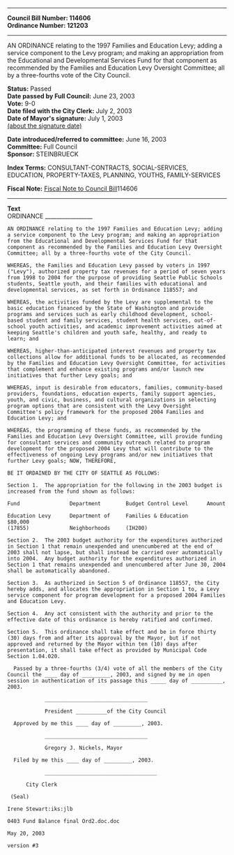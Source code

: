 * * * * *  
  
**Council Bill Number: [](#h0)[](#h2)114606**   
**Ordinance Number: 121203**  
  
* * * * *  
  
AN ORDINANCE relating to the 1997 Families and Education Levy; adding a service component to the Levy program; and making an appropriation from the Educational and Developmental Services Fund for that component as recommended by the Families and Education Levy Oversight Committee; all by a three-fourths vote of the City Council.  
  
**Status:** Passed   
**Date passed by Full Council:** June 23, 2003   
**Vote:** 9-0   
**Date filed with the City Clerk:** July 2, 2003   
**Date of Mayor's signature:** July 1, 2003   
[(about the signature date)](/~public/approvaldate.htm)   
  
  
**Date introduced/referred to committee:** June 16, 2003   
**Committee:** Full Council   
**Sponsor:** STEINBRUECK   
  
**Index Terms:** CONSULTANT-CONTRACTS, SOCIAL-SERVICES, EDUCATION, PROPERTY-TAXES, PLANNING, YOUTHS, FAMILY-SERVICES  
  
**Fiscal Note:** [Fiscal Note to Council Bill](http://clerk.seattle.gov/~public/fnote/114606.htm)[](#h1)[](#h3)114606  
  
* * * * *  
  
**Text**  
    ORDINANCE _________________  
  
    AN ORDINANCE relating to the 1997 Families and Education Levy; adding  
    a service component to the Levy program; and making an appropriation  
    from the Educational and Developmental Services Fund for that  
    component as recommended by the Families and Education Levy Oversight  
    Committee; all by a three-fourths vote of the City Council.  
  
    WHEREAS, the Families and Education Levy passed by voters in 1997  
    ("Levy"), authorized property tax revenues for a period of seven years  
    from 1998 to 2004 for the purpose of providing Seattle Public Schools  
    students, Seattle youth, and their families with educational and  
    developmental services, as set forth in Ordinance 118557; and  
  
    WHEREAS, the activities funded by the Levy are supplemental to the  
    basic education financed by the State of Washington and provide  
    programs and services such as early childhood development, school-  
    based student and family services, student health services, out-of-  
    school youth activities, and academic improvement activities aimed at  
    keeping Seattle's children and youth safe, healthy, and ready to  
    learn; and  
  
    WHEREAS, higher-than-anticipated interest revenues and property tax  
    collections allow for additional funds to be allocated, as recommended  
    by the Families and Education Levy Oversight Committee, for activities  
    that complement and enhance existing programs and/or launch new  
    initiatives that further Levy goals; and  
  
    WHEREAS, input is desirable from educators, families, community-based  
    providers, foundations, education experts, family support agencies,  
    youth, and civic, business, and cultural organizations in selecting  
    program options that are consistent with the Levy Oversight  
    Committee's policy framework for the proposed 2004 Families and  
    Education Levy; and  
  
    WHEREAS, the programming of these funds, as recommended by the  
    Families and Education Levy Oversight Committee, will provide funding  
    for consultant services and community outreach related to program  
    development for the proposed 2004 Levy that will contribute to the  
    effectiveness of ongoing Levy programs and/or new initiatives that  
    further Levy goals; NOW, THEREFORE,  
  
    BE IT ORDAINED BY THE CITY OF SEATTLE AS FOLLOWS:  
  
    Section 1.  The appropriation for the following in the 2003 budget is  
    increased from the fund shown as follows:  
  
    Fund                Department        Budget Control Level      Amount  
  
    Education Levy      Department of     Families & Education         $80,000  
    (17855)             Neighborhoods     (IH200)  
  
    Section 2.  The 2003 budget authority for the expenditures authorized  
    in Section 1 that remain unexpended and unencumbered at the end of  
    2003 shall not lapse, but shall instead be carried over automatically  
    into 2004.  Any budget authority for the expenditures authorized in  
    Section 1 that remains unexpended and unencumbered after June 30, 2004  
    shall be automatically abandoned.  
  
    Section 3.  As authorized in Section 5 of Ordinance 118557, the City  
    hereby adds, and allocates the appropriation in Section 1 to, a Levy  
    service component for program development for a proposed 2004 Families  
    and Education Levy.  
  
    Section 4.  Any act consistent with the authority and prior to the  
    effective date of this ordinance is hereby ratified and confirmed.  
  
    Section 5.  This ordinance shall take effect and be in force thirty  
    (30) days from and after its approval by the Mayor, but if not  
    approved and returned by the Mayor within ten (10) days after  
    presentation, it shall take effect as provided by Municipal Code  
    Section 1.04.020.  
  
      Passed by a three-fourths (3/4) vote of all the members of the City  
    Council the ____ day of _________, 2003, and signed by me in open  
    session in authentication of its passage this _____ day of __________,  
    2003.  
  
                _________________________________  
  
                President __________of the City Council  
  
      Approved by me this ____ day of _________, 2003.  
  
                _________________________________  
  
                Gregory J. Nickels, Mayor  
  
      Filed by me this ____ day of _________, 2003.  
  
                ____________________________________  
  
          City Clerk  
  
     (Seal)  
  
    Irene Stewart:iks:jlb  
  
    0403 Fund Balance final Ord2.doc.doc  
  
    May 20, 2003  
  
    version #3  
